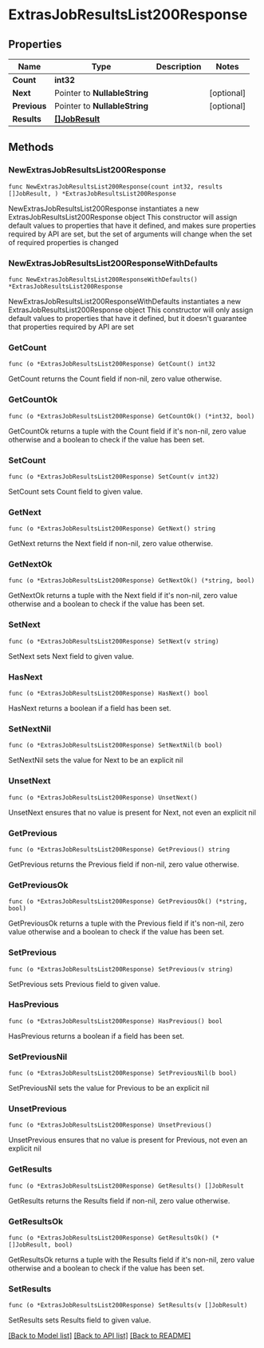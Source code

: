 # ExtrasJobResultsList200Response

## Properties

Name | Type | Description | Notes
------------ | ------------- | ------------- | -------------
**Count** | **int32** |  | 
**Next** | Pointer to **NullableString** |  | [optional] 
**Previous** | Pointer to **NullableString** |  | [optional] 
**Results** | [**[]JobResult**](JobResult.md) |  | 

## Methods

### NewExtrasJobResultsList200Response

`func NewExtrasJobResultsList200Response(count int32, results []JobResult, ) *ExtrasJobResultsList200Response`

NewExtrasJobResultsList200Response instantiates a new ExtrasJobResultsList200Response object
This constructor will assign default values to properties that have it defined,
and makes sure properties required by API are set, but the set of arguments
will change when the set of required properties is changed

### NewExtrasJobResultsList200ResponseWithDefaults

`func NewExtrasJobResultsList200ResponseWithDefaults() *ExtrasJobResultsList200Response`

NewExtrasJobResultsList200ResponseWithDefaults instantiates a new ExtrasJobResultsList200Response object
This constructor will only assign default values to properties that have it defined,
but it doesn't guarantee that properties required by API are set

### GetCount

`func (o *ExtrasJobResultsList200Response) GetCount() int32`

GetCount returns the Count field if non-nil, zero value otherwise.

### GetCountOk

`func (o *ExtrasJobResultsList200Response) GetCountOk() (*int32, bool)`

GetCountOk returns a tuple with the Count field if it's non-nil, zero value otherwise
and a boolean to check if the value has been set.

### SetCount

`func (o *ExtrasJobResultsList200Response) SetCount(v int32)`

SetCount sets Count field to given value.


### GetNext

`func (o *ExtrasJobResultsList200Response) GetNext() string`

GetNext returns the Next field if non-nil, zero value otherwise.

### GetNextOk

`func (o *ExtrasJobResultsList200Response) GetNextOk() (*string, bool)`

GetNextOk returns a tuple with the Next field if it's non-nil, zero value otherwise
and a boolean to check if the value has been set.

### SetNext

`func (o *ExtrasJobResultsList200Response) SetNext(v string)`

SetNext sets Next field to given value.

### HasNext

`func (o *ExtrasJobResultsList200Response) HasNext() bool`

HasNext returns a boolean if a field has been set.

### SetNextNil

`func (o *ExtrasJobResultsList200Response) SetNextNil(b bool)`

 SetNextNil sets the value for Next to be an explicit nil

### UnsetNext
`func (o *ExtrasJobResultsList200Response) UnsetNext()`

UnsetNext ensures that no value is present for Next, not even an explicit nil
### GetPrevious

`func (o *ExtrasJobResultsList200Response) GetPrevious() string`

GetPrevious returns the Previous field if non-nil, zero value otherwise.

### GetPreviousOk

`func (o *ExtrasJobResultsList200Response) GetPreviousOk() (*string, bool)`

GetPreviousOk returns a tuple with the Previous field if it's non-nil, zero value otherwise
and a boolean to check if the value has been set.

### SetPrevious

`func (o *ExtrasJobResultsList200Response) SetPrevious(v string)`

SetPrevious sets Previous field to given value.

### HasPrevious

`func (o *ExtrasJobResultsList200Response) HasPrevious() bool`

HasPrevious returns a boolean if a field has been set.

### SetPreviousNil

`func (o *ExtrasJobResultsList200Response) SetPreviousNil(b bool)`

 SetPreviousNil sets the value for Previous to be an explicit nil

### UnsetPrevious
`func (o *ExtrasJobResultsList200Response) UnsetPrevious()`

UnsetPrevious ensures that no value is present for Previous, not even an explicit nil
### GetResults

`func (o *ExtrasJobResultsList200Response) GetResults() []JobResult`

GetResults returns the Results field if non-nil, zero value otherwise.

### GetResultsOk

`func (o *ExtrasJobResultsList200Response) GetResultsOk() (*[]JobResult, bool)`

GetResultsOk returns a tuple with the Results field if it's non-nil, zero value otherwise
and a boolean to check if the value has been set.

### SetResults

`func (o *ExtrasJobResultsList200Response) SetResults(v []JobResult)`

SetResults sets Results field to given value.



[[Back to Model list]](../README.md#documentation-for-models) [[Back to API list]](../README.md#documentation-for-api-endpoints) [[Back to README]](../README.md)


